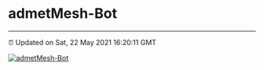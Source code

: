 # admetMesh-Bot
---
⏰ Updated on Sat, 22 May 2021 16:20:11 GMT

[![admetMesh-Bot](https://github.com/kotori-y/admetMesh-bot/actions/workflows/main.yml/badge.svg)](https://github.com/kotori-y/admetMesh-bot/actions/workflows/main.yml)
